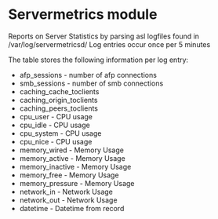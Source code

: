 Servermetrics module
==============

Reports on Server Statistics by parsing asl logfiles found in /var/log/servermetricsd/
Log entries occur once per 5 minutes

The table stores the following information per log entry:

* afp_sessions - number of afp connections
* smb_sessions - number of smb connections
* caching_cache_toclients
* caching_origin_toclients
* caching_peers_toclients
* cpu_user - CPU usage
* cpu_idle - CPU usage
* cpu_system - CPU usage
* cpu_nice - CPU usage
* memory_wired - Memory Usage
* memory_active - Memory Usage
* memory_inactive - Memory Usage
* memory_free - Memory Usage
* memory_pressure - Memory Usage
* network_in - Network Usage
* network_out - Network Usage
* datetime - Datetime from record